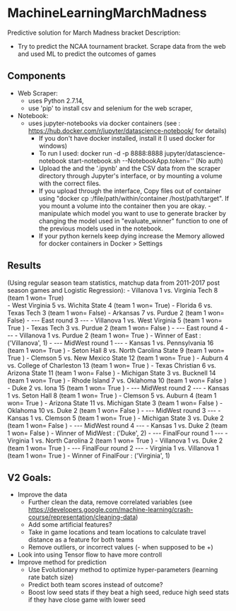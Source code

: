 # MachineLearningMarchMadness
Predictive solution for March Madness bracket
Description: 
  - Try to predict the NCAA tournament bracket. Scrape data from the web and used ML to predict the outcomes of games

## Components
  - Web Scraper:
    - uses Python 2.7.14,
    - use 'pip' to install csv and selenium for the web scraper,
  - Notebook:
    - uses jupyter-notebooks via docker containers (see : https://hub.docker.com/r/jupyter/datascience-notebook/ for details) 
      - If you don't have docker installed, install it (I used docker for windows)
      - To run I used: docker run -d -p 8888:8888 jupyter/datascience-notebook start-notebook.sh --NotebookApp.token='' (No auth)
      - Upload the and the '.ipynb' and the CSV data from the scraper directory through Jupyter's interface, or by mounting a volume with the       correct files.
      - If you upload through the interface, Copy files out of container using "docker cp <containerId>:/file/path/within/container       /host/path/target". If you mount a volume into the container then you are okay.
      -manipulate which model you want to use to generate bracker by changing the model used in "evaluate_winner" function to one of the previous models used in the notebook.
      - If your python kernels keep dying increase the Memory allowed for docker containers in Docker > Settings
  ## Results 
  (Using regular season team statistics, matchup data from 2011-2017 post season games and Logistic Regression):
    - Villanova 1  vs.  Virginia Tech 8 (team 1 won= True)   
    - West Virginia 5  vs.  Wichita State 4 (team 1 won= True)
    - Florida 6  vs.  Texas Tech 3 (team 1 won= False)
    - Arkansas 7  vs.  Purdue 2 (team 1 won= False)
    - --- East  round  3 ---
    - Villanova 1  vs.  West Virginia 5 (team 1 won= True )
    - Texas Tech 3  vs.  Purdue 2 (team 1 won= False )
    - --- East  round  4 ---
    - Villanova 1  vs.  Purdue 2 (team 1 won= True )
    - Winner of  East : ('Villanova', 1)
    - --- MidWest  round  1 ---
    - Kansas 1  vs.  Pennsylvania 16 (team 1 won= True )
    - Seton Hall 8  vs.  North Carolina State 9 (team 1 won= True )
    - Clemson 5  vs.  New Mexico State 12 (team 1 won= True )
    - Auburn 4  vs.  College of Charleston 13 (team 1 won= True )
    - Texas Christian 6  vs.  Arizona State 11 (team 1 won= False )
    - Michigan State 3  vs.  Bucknell 14 (team 1 won= True )
    - Rhode Island 7  vs.  Oklahoma 10 (team 1 won= False )
    - Duke 2  vs.  Iona 15 (team 1 won= True )
    - --- MidWest  round  2 ---
    - Kansas 1  vs.  Seton Hall 8 (team 1 won= True )
    - Clemson 5  vs.  Auburn 4 (team 1 won= True )
    - Arizona State 11  vs.  Michigan State 3 (team 1 won= False )
    - Oklahoma 10  vs.  Duke 2 (team 1 won= False )
    - --- MidWest  round  3 ---
    - Kansas 1  vs.  Clemson 5 (team 1 won= True )
    - Michigan State 3  vs.  Duke 2 (team 1 won= False )
    - --- MidWest  round  4 ---
    - Kansas 1  vs.  Duke 2 (team 1 won= False )
    - Winner of  MidWest : ('Duke', 2)
    - --- FinalFour  round  1 ---
    - Virginia 1  vs.  North Carolina 2 (team 1 won= True )
    - Villanova 1  vs.  Duke 2 (team 1 won= True )
    - --- FinalFour  round  2 ---
    - Virginia 1  vs.  Villanova 1 (team 1 won= True )
    - Winner of  FinalFour : ('Virginia', 1)
## V2 Goals:
  - Improve the data
    - Further clean the data, remove correlated variables (see https://developers.google.com/machine-learning/crash-course/representation/cleaning-data)
    - Add some artificial features?
    - Take in game locations and team locations to calculate travel distance as a feature for both teams
    - Remove outliers, or incorrect values (- when supposed to be +)
  - Look into using Tensor flow to have more controll
  - Improve method for prediction
    - Use Evolutionary method to optimize hyper-parameters (learning rate batch size)
    - Predict both team scores instead of outcome?
    - Boost low seed stats if they beat a high seed, reduce high seed stats if they have close game with lower seed
    
  
    
